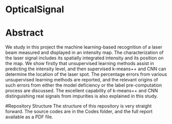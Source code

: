 # OpticalSignal

# Abstract
We study in this project the machine learning-based recognition of a laser beam measured and displayed in an intensity map. The characterization of the laser signal includes its spatially integrated intensity and its position on the map. We show firstly that unsupervised learning methods assist in predicting the intensity level, and then supervised k-means++ and CNN can determine the location of the laser spot. The percentage errors from various unsupervised learning methods are reported, and the relevant origins of such errors from either the model deficiency or the label pre-computation process are discussed. The excellent capability of k-means++ and CNN distinguishing real signals from impurities is also explained in this study.

#Repository Structure
The structure of this repository is very straight forward. The source codes are in the Codes folder, and the full report available as a PDF file.
